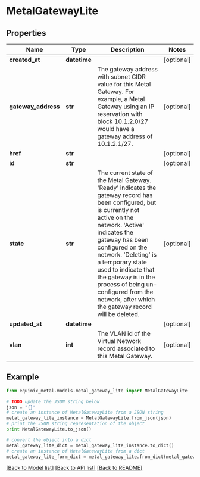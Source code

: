 # MetalGatewayLite


## Properties
Name | Type | Description | Notes
------------ | ------------- | ------------- | -------------
**created_at** | **datetime** |  | [optional] 
**gateway_address** | **str** | The gateway address with subnet CIDR value for this Metal Gateway. For example, a Metal Gateway using an IP reservation with block 10.1.2.0/27 would have a gateway address of 10.1.2.1/27. | [optional] 
**href** | **str** |  | [optional] 
**id** | **str** |  | [optional] 
**state** | **str** | The current state of the Metal Gateway. &#39;Ready&#39; indicates the gateway record has been configured, but is currently not active on the network. &#39;Active&#39; indicates the gateway has been configured on the network. &#39;Deleting&#39; is a temporary state used to indicate that the gateway is in the process of being un-configured from the network, after which the gateway record will be deleted. | [optional] 
**updated_at** | **datetime** |  | [optional] 
**vlan** | **int** | The VLAN id of the Virtual Network record associated to this Metal Gateway. | [optional] 

## Example

```python
from equinix_metal.models.metal_gateway_lite import MetalGatewayLite

# TODO update the JSON string below
json = "{}"
# create an instance of MetalGatewayLite from a JSON string
metal_gateway_lite_instance = MetalGatewayLite.from_json(json)
# print the JSON string representation of the object
print MetalGatewayLite.to_json()

# convert the object into a dict
metal_gateway_lite_dict = metal_gateway_lite_instance.to_dict()
# create an instance of MetalGatewayLite from a dict
metal_gateway_lite_form_dict = metal_gateway_lite.from_dict(metal_gateway_lite_dict)
```
[[Back to Model list]](../README.md#documentation-for-models) [[Back to API list]](../README.md#documentation-for-api-endpoints) [[Back to README]](../README.md)


